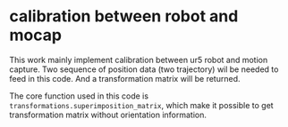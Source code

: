 # calibration between robot and mocap
This work mainly implement calibration between ur5 robot and motion capture. Two sequence of position data (two trajectory) wil be needed to feed in this code. And a transformation matrix will be returned.

The core function used in this code is `transformations.superimposition_matrix`, which make it possible to get transformation matrix without orientation information.
